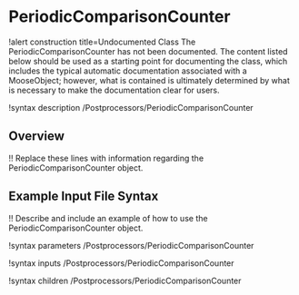 # PeriodicComparisonCounter

!alert construction title=Undocumented Class
The PeriodicComparisonCounter has not been documented. The content listed below should be used as a starting point for
documenting the class, which includes the typical automatic documentation associated with a
MooseObject; however, what is contained is ultimately determined by what is necessary to make the
documentation clear for users.

!syntax description /Postprocessors/PeriodicComparisonCounter

## Overview

!! Replace these lines with information regarding the PeriodicComparisonCounter object.

## Example Input File Syntax

!! Describe and include an example of how to use the PeriodicComparisonCounter object.

!syntax parameters /Postprocessors/PeriodicComparisonCounter

!syntax inputs /Postprocessors/PeriodicComparisonCounter

!syntax children /Postprocessors/PeriodicComparisonCounter
